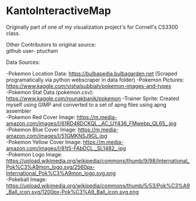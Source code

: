 # KantoInteractiveMap

Originally part of one of my visualization project's for Cornell's CS3300 class.

Other Contributors to original source:   
github user- ptucham

Data Sources: 

-Pokemon Location Data: https://bulbapedia.bulbagarden.net (Scraped programatically via python webscraper in data folder) 
-Pokemon Pictures: https://www.kaggle.com/vishalsubbiah/pokemon-images-and-types  
-Pokemon Stat Data (pokemon.csv): https://www.kaggle.com/rounakbanik/pokemon
-Trainer Sprite: Created myself using GIMP and converted to a set of apng files using apng assembler   
-Pokemon Red Cover Image: https://m.media-amazon.com/images/I/61RD48DCKQL._AC_UY436_FMwebp_QL65_.jpg  
-Pokemon Blue Cover Image:  https://m.media-amazon.com/images/I/51GMKNSJ9GL.jpg   
-Pokemon Yellow Cover Image:  https://m.media-amazon.com/images/I/81t5-FAbDCL._SL1482_.jpg  
-Pokemon Logo Image: https://upload.wikimedia.org/wikipedia/commons/thumb/9/98/International_Pok%C3%A9mon_logo.svg/2560px-International_Pok%C3%A9mon_logo.svg.png   
-Pokeball Image: https://upload.wikimedia.org/wikipedia/commons/thumb/5/53/Pok%C3%A9_Ball_icon.svg/1200px-Pok%C3%A9_Ball_icon.svg.png   
